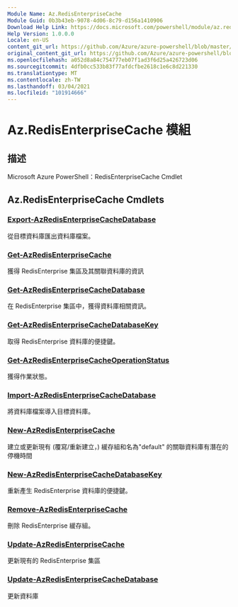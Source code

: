 ```yaml
---
Module Name: Az.RedisEnterpriseCache
Module Guid: 0b3b43eb-9078-4d06-8c79-d156a1410906
Download Help Link: https://docs.microsoft.com/powershell/module/az.redisenterprisecache
Help Version: 1.0.0.0
Locale: en-US
content_git_url: https://github.com/Azure/azure-powershell/blob/master/src/RedisEnterpriseCache/help/Az.RedisEnterpriseCache.md
original_content_git_url: https://github.com/Azure/azure-powershell/blob/master/src/RedisEnterpriseCache/help/Az.RedisEnterpriseCache.md
ms.openlocfilehash: a052d8a84c754777eb07f1ad3f6d25a426723d06
ms.sourcegitcommit: 4dfb0cc533b83f77afdcfbe2618c1e6c8d221330
ms.translationtype: MT
ms.contentlocale: zh-TW
ms.lasthandoff: 03/04/2021
ms.locfileid: "101914666"
---
```

# Az.RedisEnterpriseCache 模組
## 描述
Microsoft Azure PowerShell：RedisEnterpriseCache Cmdlet

## Az.RedisEnterpriseCache Cmdlets
### [Export-AzRedisEnterpriseCacheDatabase](Export-AzRedisEnterpriseCacheDatabase.md)
從目標資料庫匯出資料庫檔案。

### [Get-AzRedisEnterpriseCache](Get-AzRedisEnterpriseCache.md)
獲得 RedisEnterprise 集區及其關聯資料庫的資訊

### [Get-AzRedisEnterpriseCacheDatabase](Get-AzRedisEnterpriseCacheDatabase.md)
在 RedisEnterprise 集區中，獲得資料庫相關資訊。

### [Get-AzRedisEnterpriseCacheDatabaseKey](Get-AzRedisEnterpriseCacheDatabaseKey.md)
取得 RedisEnterprise 資料庫的便捷鍵。

### [Get-AzRedisEnterpriseCacheOperationStatus](Get-AzRedisEnterpriseCacheOperationStatus.md)
獲得作業狀態。

### [Import-AzRedisEnterpriseCacheDatabase](Import-AzRedisEnterpriseCacheDatabase.md)
將資料庫檔案導入目標資料庫。

### [New-AzRedisEnterpriseCache](New-AzRedisEnterpriseCache.md)
建立或更新現有 (覆寫/重新建立，) 緩存組和名為"default" 的關聯資料庫有潛在的停機時間

### [New-AzRedisEnterpriseCacheDatabaseKey](New-AzRedisEnterpriseCacheDatabaseKey.md)
重新產生 RedisEnterprise 資料庫的便捷鍵。

### [Remove-AzRedisEnterpriseCache](Remove-AzRedisEnterpriseCache.md)
刪除 RedisEnterprise 緩存組。

### [Update-AzRedisEnterpriseCache](Update-AzRedisEnterpriseCache.md)
更新現有的 RedisEnterprise 集區

### [Update-AzRedisEnterpriseCacheDatabase](Update-AzRedisEnterpriseCacheDatabase.md)
更新資料庫

